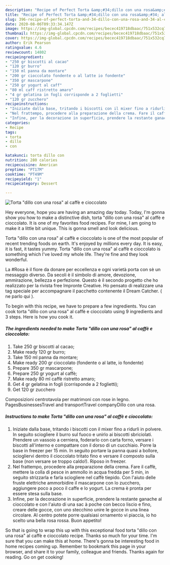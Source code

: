 ```yaml
---
description: "Recipe of Perfect Torta &amp;#34;dillo con una rosa&amp;#34; al caffè e cioccolato"
title: "Recipe of Perfect Torta &amp;#34;dillo con una rosa&amp;#34; al caffè e cioccolato"
slug: 396-recipe-of-perfect-torta-and-34-dillo-con-una-rosa-and-34-al-caffe-e-cioccolato
date: 2020-08-06T09:33:34.147Z
image: https://img-global.cpcdn.com/recipes/becec419718dbaac/751x532cq70/torta-dillo-con-una-rosa-al-caffe-e-cioccolato-recipe-main-photo.jpg
thumbnail: https://img-global.cpcdn.com/recipes/becec419718dbaac/751x532cq70/torta-dillo-con-una-rosa-al-caffe-e-cioccolato-recipe-main-photo.jpg
cover: https://img-global.cpcdn.com/recipes/becec419718dbaac/751x532cq70/torta-dillo-con-una-rosa-al-caffe-e-cioccolato-recipe-main-photo.jpg
author: Erik Pearson
ratingvalue: 4.6
reviewcount: 14802
recipeingredient:
- "250 gr biscotti al cacao"
- "120 gr burro"
- "150 ml panna da montare"
- "200 gr cioccolato fondente o al latte io fondente"
- "350 gr mascarpone"
- "250 gr yogurt al caff"
- "80 ml caff ristretto amaro"
- "4 gr gelatina in fogli corrisponde a 2 foglietti"
- "120 gr zucchero"
recipeinstructions:
- "Iniziate dalla base, tritando i biscotti con il mixer fino a ridurli in polvere. In seguito sciogliere il burro sul fuoco e unirlo ai biscotti sbriciolati. Prendere un vassoio a cerniera, foderarlo con carta forno, versare i biscotti all&#39;interno e compattare con il dorso di un cucchiaio. Porre la base in freezer per 15 min. In seguito portare la panna quasi a bollore, sciogliervi dentro il cioccolato tritato fino e versare il composto sulla base (non versare se troppo caldo!). Riposo in freezer."
- "Nel frattempo, procedere alla preparazione della crema. Fare il caffè, mettere la colla di pesce in ammollo in acqua fredda per 5 min, in seguito strizzarla e farla sciogliere nel caffè tiepido. Con l&#39;aiuto delle fruste elettriche ammorbidire il mascarpone con lo zucchero, aggiungere poco a poco il caffe e lo yogurt. La crema è pronta per essere stesa sulla base."
- "Infine, per la decorazione in superficie, prendere la restante ganache al cioccolato e con l&#39;aiuto di una sac à poche con becco liscio e fino, creare delle gocce, con uno stecchino unire le gocce in una linea circolare. Al centro potete porre qualsiasi ornamento vi piaccia, io ho scelto una bella rosa rossa. Buon appetito!"
categories:
- Recipe
tags:
- torta
- dillo
- con

katakunci: torta dillo con 
nutrition: 280 calories
recipecuisine: American
preptime: "PT17M"
cooktime: "PT49M"
recipeyield: "1"
recipecategory: Dessert

---
```



![Torta &#34;dillo con una rosa&#34; al caffè e cioccolato](https://img-global.cpcdn.com/recipes/becec419718dbaac/751x532cq70/torta-dillo-con-una-rosa-al-caffe-e-cioccolato-recipe-main-photo.jpg)

Hey everyone, hope you are having an amazing day today. Today, I'm gonna show you how to make a distinctive dish, torta &#34;dillo con una rosa&#34; al caffè e cioccolato. It is one of my favorites food recipes. For mine, I am going to make it a little bit unique. This is gonna smell and look delicious.

Torta &#34;dillo con una rosa&#34; al caffè e cioccolato is one of the most popular of recent trending foods on earth. It's enjoyed by millions every day. It is easy, it is fast, it tastes yummy. Torta &#34;dillo con una rosa&#34; al caffè e cioccolato is something which I've loved my whole life. They're fine and they look wonderful.

La #Rosa è il fiore da donare per eccellenza e ogni varietà porta con sè un messaggio diverso. Da secoli è il simbolo di amore, devozione, ammirazione, bellezza e perfezione. Questo è il secondo progetto che ho realizzato per la rivista free Impronte Creative. Ho pensato di realizzare una tag speciale per accompagnare il pacchetto contenente il Dream Catcher. ( ne parlo qui ).


To begin with this recipe, we have to prepare a few ingredients. You can cook torta &#34;dillo con una rosa&#34; al caffè e cioccolato using 9 ingredients and 3 steps. Here is how you cook it.

<!--inarticleads1-->

##### The ingredients needed to make Torta &#34;dillo con una rosa&#34; al caffè e cioccolato:

1. Take 250 gr biscotti al cacao;
1. Make ready 120 gr burro;
1. Take 150 ml panna da montare;
1. Make ready 200 gr cioccolato (fondente o al latte, io fondente)
1. Prepare 350 gr mascarpone;
1. Prepare 250 gr yogurt al caffè;
1. Make ready 80 ml caffè ristretto amaro;
1. Get 4 gr gelatina in fogli (corrisponde a 2 foglietti);
1. Get 120 gr zucchero


Composizioni centrotavola per matrimoni con rose in legno. PagesBusinessesTravel and transportTravel companyDillo con una rosa. 

<!--inarticleads2-->

##### Instructions to make Torta &#34;dillo con una rosa&#34; al caffè e cioccolato:

1. Iniziate dalla base, tritando i biscotti con il mixer fino a ridurli in polvere. In seguito sciogliere il burro sul fuoco e unirlo ai biscotti sbriciolati. Prendere un vassoio a cerniera, foderarlo con carta forno, versare i biscotti all&#39;interno e compattare con il dorso di un cucchiaio. Porre la base in freezer per 15 min. In seguito portare la panna quasi a bollore, sciogliervi dentro il cioccolato tritato fino e versare il composto sulla base (non versare se troppo caldo!). Riposo in freezer.
1. Nel frattempo, procedere alla preparazione della crema. Fare il caffè, mettere la colla di pesce in ammollo in acqua fredda per 5 min, in seguito strizzarla e farla sciogliere nel caffè tiepido. Con l&#39;aiuto delle fruste elettriche ammorbidire il mascarpone con lo zucchero, aggiungere poco a poco il caffe e lo yogurt. La crema è pronta per essere stesa sulla base.
1. Infine, per la decorazione in superficie, prendere la restante ganache al cioccolato e con l&#39;aiuto di una sac à poche con becco liscio e fino, creare delle gocce, con uno stecchino unire le gocce in una linea circolare. Al centro potete porre qualsiasi ornamento vi piaccia, io ho scelto una bella rosa rossa. Buon appetito!




So that is going to wrap this up with this exceptional food torta &#34;dillo con una rosa&#34; al caffè e cioccolato recipe. Thanks so much for your time. I'm sure that you can make this at home. There's gonna be interesting food in home recipes coming up. Remember to bookmark this page in your browser, and share it to your family, colleague and friends. Thanks again for reading. Go on get cooking!
